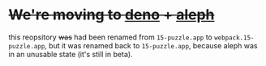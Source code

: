 # ~~We're moving to [deno](https://deno.land) + [aleph](https://alephjs.org)~~
this reopsitory ~~was~~ had been renamed from `15-puzzle.app` to `webpack.15-puzzle.app`,
but it was renamed back to `15-puzzle.app`, because aleph was in an unusable state (it's still in beta). <br>

